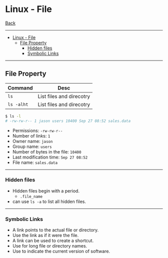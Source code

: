 # Linux - File

[Back](../index.md)

---

- [Linux - File](#linux---file)
  - [File Property](#file-property)
    - [Hidden files](#hidden-files)
    - [Symbolic Links](#symbolic-links)

---

## File Property

| Command    | Desc                     |
| ---------- | ------------------------ |
| `ls`       | List files and direcotry |
| `ls -alht` | List files and direcotry |

```sh
$ ls -l
# -rw-rw-r-- 1 jason users 10400 Sep 27 08:52 sales.data
```

- Permissions: `-rw-rw-r--`
- Number of links: `1`
- Owner name: `jason`
- Group name: `users`
- Number of bytes in the file: `10400`
- Last modification time: `Sep 27 08:52`
- File name: `sales.data`

---

### Hidden files

- Hidden files begin with a period.
  - `.file_name`
- can use `ls -a` to list all hidden files.

---

### Symbolic Links

- A link points to the actual file or directory.
- Use the link as if it were the file.
- A link can be used to create a shortcut.
- Use for long file or directory names.
- Use to indicate the current version of software.
